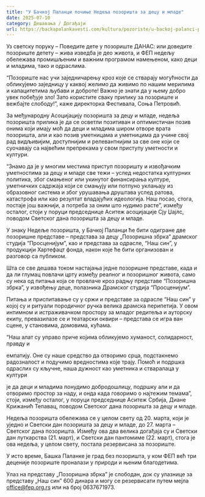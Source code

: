 ```yaml
---
title: "У Бачкој Паланци почиње Недеља позоришта за децу и младе"
date: 2025-07-10
category: Дешавања / Догађаји
url: https://backapalankavesti.com/kultura/pozoriste/u-backoj-palanci-pocinje-nedelja-pozorista-za-decu-i-mlade/
---
```


Уз светску поруку – Поведите дете у позориште ДАНАС: или доведите позориште детету – жива изведба је део живота, и ФЕП недељу обележава промишљеним и важним програмом намењеном, како деци и младима, тако и одраслима.

“Позориште нас учи заједничарењу кроз које се стварају могућности да обликујемо заједницу у каквој желимо да живимо по нашим мерилима и капацитетима љубави и доброте! Важно је знати да у њему добро увек побеђује зло! Зато користите сваку прилику за позориште и вежбајте слободу!”, каже директорка Фестивала, Соња Петровић.

За међународну Асоцијацију позоришта за децу и младе, недеља позоришта прилика је да се осветли позитиван и оптимистичан позив онима који имају моћ да деци и младима широм отворе врата позоришта, али и као позив уметницама и уметницима да учине свој рад видљивијим, доступнијим и релевантнијим за све оне који се суочавају са највећим препрекама у свом приступу уметности и култури.

“Знамо да је у многим местима приступ позоришту и извођачким уметностима за децу и младе све тежи – услед недостатка културних политика, због смањеног или укинутог финансирања културе, уметничких садржаја који се смањују или потпуно уклањају из образовног система и због урушавања друштава услед ратова, катастрофа или као резултат владајућих идеологија. Наш посао, стога, постаје још важнији, а потреба за оним што нудимо расте”, између осталог, стоји у поруци председнице Аситеж асоцијације Сју Џајлс, поводом Светског дана позоришта за децу и младе.

У знаку Недеље позоришта, у Бачкој Паланци ће бити одигране две позоришне представе – представа за децу „Позоришна збрка“ драмског студија “Просценијум”, као и представа за одрасле, “Наш син”, у продукцији Хартефацт фонда, након које ће бити организован и разговор са публиком.

Шта се све дешава током настајања једне позоришне представе, када и да ли глумац повлачи црту између реалног и позоришног живота, само су нека од питања која се провлаче кроз радњу представе “Позоришна збрка”, у извођењу деце, полазника Драмског студија “Просценијум”.

Питања и приспитавање су у сржи и представе за одрасле “Наш син” у којој су и ритуали породичног ручка велика драмска перипетија. У овом интимном и истраживачком простору за младог редитеља и ауторску екипу, превазилазе се и театарски оквири – представа се игра ван сцене, у становима, домовима, кућама.

“Наш алат су управо приче којима обликујемо хуманост, солидарност, правду и

емпатију. Оне су наше средство да отворимо срца, подстакнемо радозналост и подучимо вредностима које трају. Помоћ и подршка одраслих су кључне, наша дужност као уметника и стваралаца у култури

је да деци и младима понудимо добродошлицу, подршку али и да отворимо простор за наду, и онда када говоримо о најтежим темама”, стоји, између осталог, у поруци председнице Аситеж Србија, Диане Крижанић Тепавац, поводом Светског дана позоришта за децу и младе.

Недеља позоришта обележава се у целом свету од 20. марта, који је уједно и Светски дан позоришта за децу и младе, до 27. марта – Светског дана позоришта. Између ова два велика догађаја су и Светски дан луткарства (21. март), и Светски дан пантомиме (22. март), стога је ова недеља, у целом свету, постала резервисана за позориште.

У исто време, Башка Паланке је град без позоришта, у ком ФЕП већ три деценије позориште проналази у природи и њеним благодетима.

Улаз на представу „Позоришна збрка” је слободан, док су улазнице за представу „Наш син” 600 динара и могу се резервисати путем мејла office@fep.org.rs или на број 0637671973.
